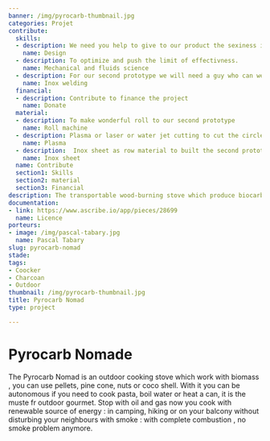 ```yaml
---
banner: /img/pyrocarb-thumbnail.jpg
categories: Projet
contribute:
  skills:
  - description: We need you help to give to our product the sexiness it will need in the future.
    name: Design
  - description: To optimize and push the limit of effectivness.
    name: Mechanical and fluids science
  - description: For our second prototype we will need a guy who can weld inox.
    name: Inox welding
  financial:
  - description: Contribute to finance the project
    name: Donate
  material:
  - description: To make wonderful roll to our second prototype
    name: Roll machine
  - description: Plasma or laser or water jet cutting to cut the circle of the second prototype with a clean cut
    name: Plasma
  - description:  Inox sheet as row material to built the second prototype
    name: Inox sheet
  name: Contribute
  section1: Skills
  section2: material
  section3: Financial
description: The transportable wood-burning stove which produce biocarb with a very clean combustion.
documentation:
- link: https://www.ascribe.io/app/pieces/28699
  name: Licence
porteurs:
- image: /img/pascal-tabary.jpg
  name: Pascal Tabary
slug: pyrocarb-nomad
stade:
tags:
- Coocker
- Charcoan
- Outdoor
thumbnail: /img/pyrocarb-thumbnail.jpg
title: Pyrocarb Nomad
type: project

---
```

# Pyrocarb Nomade

The Pyrocarb Nomad is an outdoor cooking stove which work with biomass , you can use pellets, pine cone, nuts or coco shell.
With it you can be autonomous if you need to cook pasta, boil water or heat a can, it is the muste fr outdoor gourmet.
Stop with oil and gas now you cook with renewable source of energy : in camping, hiking or on your balcony without disturbing your neighbours  with smoke : with complete combustion , no smoke problem anymore.
